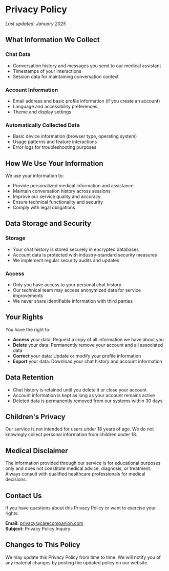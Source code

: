 
# Privacy Policy

*Last updated: January 2025*

## What Information We Collect

### Chat Data
- Conversation history and messages you send to our medical assistant
- Timestamps of your interactions
- Session data for maintaining conversation context

### Account Information
- Email address and basic profile information (if you create an account)
- Language and accessibility preferences
- Theme and display settings

### Automatically Collected Data
- Basic device information (browser type, operating system)
- Usage patterns and feature interactions
- Error logs for troubleshooting purposes

## How We Use Your Information

We use your information to:
- Provide personalized medical information and assistance
- Maintain conversation history across sessions
- Improve our service quality and accuracy
- Ensure technical functionality and security
- Comply with legal obligations

## Data Storage and Security

### Storage
- Your chat history is stored securely in encrypted databases
- Account data is protected with industry-standard security measures
- We implement regular security audits and updates

### Access
- Only you have access to your personal chat history
- Our technical team may access anonymized data for service improvements
- We never share identifiable information with third parties

## Your Rights

You have the right to:
- **Access** your data: Request a copy of all information we have about you
- **Delete** your data: Permanently remove your account and all associated data
- **Correct** your data: Update or modify your profile information
- **Export** your data: Download your chat history and account information

## Data Retention

- Chat history is retained until you delete it or close your account
- Account information is kept as long as your account remains active
- Deleted data is permanently removed from our systems within 30 days

## Children's Privacy

Our service is not intended for users under 18 years of age. We do not knowingly collect personal information from children under 18.

## Medical Disclaimer

The information provided through our service is for educational purposes only and does not constitute medical advice, diagnosis, or treatment. Always consult with qualified healthcare professionals for medical decisions.

## Contact Us

If you have questions about this Privacy Policy or want to exercise your rights:

**Email:** privacy@carecompanion.com  
**Subject:** Privacy Policy Inquiry

## Changes to This Policy

We may update this Privacy Policy from time to time. We will notify you of any material changes by posting the updated policy on our website.
